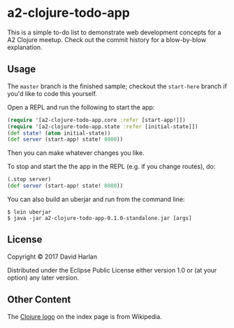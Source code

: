 # a2-clojure-todo-app

This is a simple to-do list to demonstrate web development concepts for a A2 Clojure
meetup. Check out the commit history for a blow-by-blow explanation.

## Usage

The `master` branch is the finished sample; checkout the `start-here` branch if you'd like to code this yourself.

Open a REPL and run the following to start the app:

```clojure
(require '[a2-clojure-todo-app.core :refer [start-app!]])
(require '[a2-clojure-todo-app.state :refer [initial-state]])
(def state! (atom initial-state))
(def server (start-app! state! 8080))
```

Then you can make whatever changes you like.

To stop and start the the app in the REPL (e.g. if you change routes), do:

```clojure
(.stop server)
(def server (start-app! state! 8080))
```

You can also build an uberjar and run from the command line:

    $ lein uberjar
    $ java -jar a2-clojure-todo-app-0.1.0-standalone.jar [args]

## License

Copyright © 2017 David Harlan

Distributed under the Eclipse Public License either version 1.0 or (at
your option) any later version.

## Other Content

The [Clojure logo](https://upload.wikimedia.org/wikipedia/commons/thumb/5/5d/Clojure_logo.svg/400px-Clojure_logo.svg.png) on the index page is from Wikipedia.
